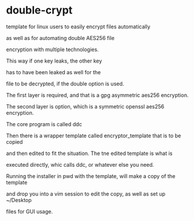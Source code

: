 # double-crypt

template for linux users to easily encrypt files automatically

as well as for automating double AES256 file 

encryption with multiple technologies.

This way if one key leaks, the other key

has to have been leaked as well for the

file to be decrypted, if the double option is used.


The first layer is required, and that is a gpg asymmetric aes256 encryption.

The second layer is option, which is a symmetric openssl aes256 encryption.


The core program is called ddc

Then there is a wrapper template called encryptor_template that is to be copied

and then edited to fit the situation. The tne edited template is what is

executed directly, whic calls ddc, or whatever else you need.


Running the installer in pwd with the template, will make a copy of the template

and drop you into a vim session to edit the copy, as well as set up ~/Desktop

files for GUI usage.
